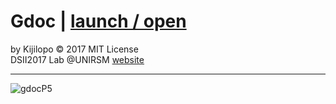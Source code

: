 # Gdoc | [launch / open](http://dsii-2017-unirsm.github.io/Kijilopo/Flu/index.html)

by Kijilopo  © 2017 MIT License  
DSII2017 Lab @UNIRSM [website](http://dsii-2017-unirsm.github.io)

----

![gdocP5](http://i.imgur.com/683ktRm.png)
